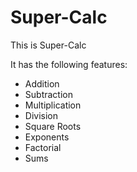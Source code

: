 # Super-Calc

This is Super-Calc

It has the following features:

* Addition
* Subtraction
* Multiplication
* Division
* Square Roots
* Exponents
* Factorial
* Sums
